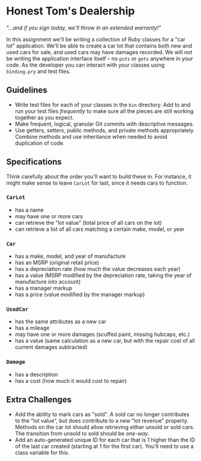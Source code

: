 # Honest Tom's Dealership

*"...and if you sign today, we'll throw in an extended warranty!"*

In this assignment we'll be writing a collection of Ruby classes for a "car lot" application. We'll be able to create a car lot that contains both new and used cars for sale, and used cars may have damages recorded. We will *not* be writing the application interface itself &ndash; no `puts` or `gets` anywhere in your code. As the developer you can interact with your classes using `binding.pry` and test files.

## Guidelines

* Write test files for each of your classes in the `bin` directory. Add to and run your test files *frequently* to make sure all the pieces are still working together as you expect.
* Make frequent, logical, granular Git commits with descriptive messages.
* Use getters, setters, public methods, and private methods appropriately. Combine methods and use inheritance when needed to avoid duplication of code.

## Specifications

Think carefully about the order you'll want to build these in. For instance, it might make sense to leave `CarLot` for last, since it needs cars to function.

### `CarLot`
* has a name
* may have one or more cars
* can retrieve the "lot value" (total price of all cars on the lot)
* can retrieve a list of all cars matching a certain make, model, or year

### `Car`
* has a make, model, and year of manufacture
* has an MSRP (original retail price)
* has a depreciation rate (how much the value decreases each year)
* has a value (MSRP modified by the depreciation rate, taking the year of manufacture into account)
* has a manager markup
* has a price (value modified by the manager markup)

### `UsedCar`
* has the same attributes as a new car
* has a mileage
* may have one or more damages (scuffed paint, missing hubcaps, etc.)
* has a value (same calculation as a new car, but with the repair cost of all current damages subtracted)

### `Damage`
* has a description
* has a cost (how much it would cost to repair)

## Extra Challenges

* Add the ability to mark cars as "sold". A sold car no longer contributes to the "lot value", but does contribute to a new "lot revenue" property. Methods on the car lot should allow retrieving either unsold or sold cars. The transition from unsold to sold should be *one-way*.
* Add an auto-generated unique ID for each car that is 1 higher than the ID of the last car created (starting at 1 for the first car). You'll need to use a class variable for this.
